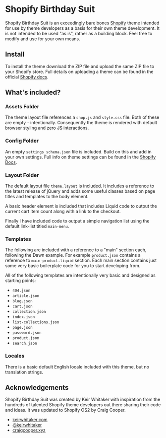 # Shopify Birthday Suit

Shopify Birthday Suit is an exceedingly bare bones [Shopify](http://shopify.com/) theme intended for use by theme developers as a basis for their own theme development. It is not intended to be used "as is", rather as a building block. Feel free to modify and use for your own means.

## Install

To install the theme download the ZIP file and upload the same ZIP file to your Shopify store. Full details on uploading a theme can be found in the official [Shopify docs](http://docs.shopify.com/themes/the-basics/build-your-theme/upload-theme).

## What's included?

### Assets Folder

The theme layout file references a <code>shop.js</code> and <code>style.css</code> file. Both of these are empty - intentionally. Consequently the theme is rendered with default browser styling and zero JS interactions.

### Config Folder

An empty <code>settings_schema.json</code> file is included. Build on this and add in your own settings. Full info on theme settings can be found in the [Shopify Docs](https://docs.shopify.com/themes/theme-development/storefront-editor/settings-schema).

### Layout Folder

The default layout file <code>theme.layout</code> is included. It includes a reference to the latest release of jQuery and adds some useful classes based on page titles and templates to the body element.

A basic header element is included that includes Liquid code to output the current cart item count along with a link to the checkout.

Finally I have included code to output a simple navigation list using the default link-list titled <code>main-menu</code>.

### Templates

The following are included with a reference to a "main" section each, following the Dawn example. For example <code>product.json</code> contains a reference to <code>main-product.liquid</code> section. Each main section contains just some very basic boilerplate code for you to start developing from.

All of the following templates are intentionally very basic and designed as starting points:

-   <code>404.json</code>
-   <code>article.json</code>
-   <code>blog.json</code>
-   <code>cart.json</code>
-   <code>collection.json</code>
-   <code>index.json</code>
-   <code>list-collections.json</code>
-   <code>page.json</code>
-   <code>password.json</code>
-   <code>product.json</code>
-   <code>search.json</code>

### Locales

There is a basic default English locale included with this theme, but no translation strings.

## Acknowledgements

Shopify Birthday Suit was created by Keir Whitaker with inspiration from the hundreds of talented Shopify theme developers out there sharing their code and ideas. It was updated to Shopify OS2 by Craig Cooper.

-   [keirwhitaker.com](https://keirwhitaker.com)
-   [@keirwhitaker](https://keirwhitaker.com/twitter)
-   [craigcooper.xyz](https://craigcooper.xyz)
